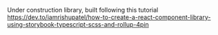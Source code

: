 Under construction library, built following this tutorial https://dev.to/iamrishupatel/how-to-create-a-react-component-library-using-storybook-typescript-scss-and-rollup-4pin
